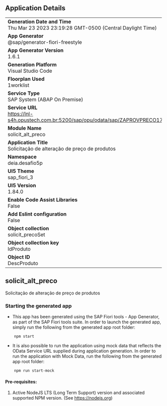 ## Application Details
|               |
| ------------- |
|**Generation Date and Time**<br>Thu Mar 23 2023 23:19:28 GMT-0500 (Central Daylight Time)|
|**App Generator**<br>@sap/generator-fiori-freestyle|
|**App Generator Version**<br>1.6.1|
|**Generation Platform**<br>Visual Studio Code|
|**Floorplan Used**<br>1worklist|
|**Service Type**<br>SAP System (ABAP On Premise)|
|**Service URL**<br>https://lnl-s4h.opustech.com.br:5200/sap/opu/odata/sap/ZAPROVPRECO175_SRV
|**Module Name**<br>solicit_alt_preco|
|**Application Title**<br>Solicitação de alteração de preço de produtos|
|**Namespace**<br>deia.desafio5p|
|**UI5 Theme**<br>sap_fiori_3|
|**UI5 Version**<br>1.84.0|
|**Enable Code Assist Libraries**<br>False|
|**Add Eslint configuration**<br>False|
|**Object collection**<br>solicit_precoSet|
|**Object collection key**<br>IdProduto|
|**Object ID**<br>DescProduto|

## solicit_alt_preco

Solicitação de alteração de preço de produtos

### Starting the generated app

-   This app has been generated using the SAP Fiori tools - App Generator, as part of the SAP Fiori tools suite.  In order to launch the generated app, simply run the following from the generated app root folder:

```
    npm start
```

- It is also possible to run the application using mock data that reflects the OData Service URL supplied during application generation.  In order to run the application with Mock Data, run the following from the generated app root folder:

```
    npm run start-mock
```

#### Pre-requisites:

1. Active NodeJS LTS (Long Term Support) version and associated supported NPM version.  (See https://nodejs.org)


